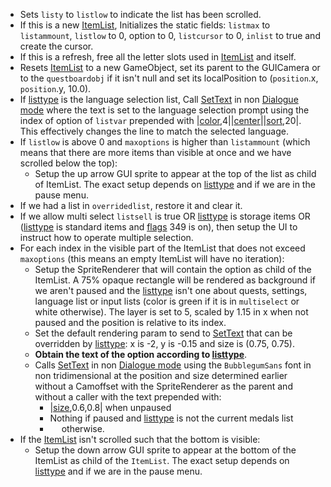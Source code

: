 * Sets `listy` to `listlow` to indicate the list has been scrolled.
* If this is a new [ItemList](../ItemList.md), Initializes the static fields: `listmax` to `listammount`, `listlow` to 0, option to 0, `listcursor` to 0, `inlist` to true and create the cursor.
* If this is a refresh, free all the letter slots used in [ItemList](../ItemList.md) and itself.
* Resets [ItemList](../ItemList.md) to a new GameObject, set its parent to the GUICamera or to the `questboardobj` if it isn't null and set its localPosition to (`position`.x, `position`.y, 10.0).
* If [listtype](../listtype.md) is the language selection list, Call [SetText](../../SetText/SetText.md) in non [Dialogue mode](../../SetText/Dialogue%20mode.md) where the text is set to the language selection prompt using the index of option of `listvar` prepended with |[color](../../SetText/Individual%20commands/Color.md),4||[center](../../SetText/Individual%20commands/Center.md)\||[sort](../../SetText/Individual%20commands/Sort.md),20|. This effectively changes the line to match the selected language.
* If `listlow` is above 0 and `maxoptions` is higher than `listammount` (which means that there are more items than visible at once and we have scrolled below the top):
    * Setup the up arrow GUI sprite to appear at the top of the list as child of ItemList. The exact setup depends on [listtype](../listtype.md) and if we are in the pause menu.
* If we had a list in `overridedlist`, restore it and clear it.
* If we allow multi select `listsell` is true OR [listtype](../listtype.md) is storage items OR ([listtype](../listtype.md) is standard items and [flags](../../Flags%20arrays/flags.md) 349 is on), then setup the UI to instruct how to operate multiple selection.
* For each index in the visible part of the ItemList that does not exceed `maxoptions` (this means an empty ItemList will have no iteration):
    * Setup the SpriteRenderer that will contain the option as child of the ItemList. A 75% opaque rectangle will be rendered as background if we aren't paused and the [listtype](../listtype.md) isn't one about quests, settings, language list or input lists (color is green if it is in `multiselect` or white otherwise). The layer is set to 5, scaled by 1.15 in x when not paused and the position is relative to its index.
    * Set the default rendering param to send to [SetText](../../SetText/SetText.md) that can be overridden by [listtype](../listtype.md): x is -2, y is -0.15 and size is (0.75, 0.75).
    * **Obtain the text of the option according to [listtype](../listtype.md)**.
    * Calls [SetText](../../SetText/SetText.md) in non [Dialogue mode](../../SetText/Dialogue%20mode.md) using the `BubblegumSans` font in non tridimensional at the position and size determined earlier without a Camoffset with the SpriteRenderer as the parent and without a caller with the text prepended with:
        * \|[size](../../SetText/Individual%20commands/size.md),0.6,0.8| when unpaused 
        * Nothing if paused and [listtype](../listtype.md) is not the current medals list 
        * `  ` otherwise.
* If the [ItemList](../ItemList.md) isn't scrolled such that the bottom is visible:
    * Setup the down arrow GUI sprite to appear at the bottom of the ItemList as child of the `ItemList`. The exact setup depends on [listtype](../listtype.md) and if we are in the pause menu.
